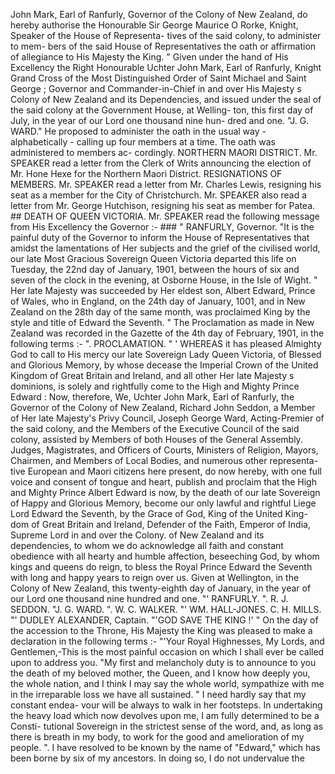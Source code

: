 John Mark, Earl of Ranfurly, Governor of the Colony of New Zealand, do hereby authorise the Honourable Sir George Maurice O Rorke, Knight, Speaker of the House of Representa- tives of the said colony, to administer to mem- bers of the said House of Representatives the oath or affirmation of allegiance to His Majesty the King. " Given under the hand of His Excellency the Right Honourable Uchter John Mark, Earl of Ranfurly, Knight Grand Cross of the Most Distinguished Order of Saint Michael and Saint George ; Governor and Commander-in-Chief in and over His Majesty s Colony of New Zealand and its Dependencies, and issued under the seal of the said colony at the Government House, at Welling- ton, this first day of July, in the year of our Lord one thousand nine hun- dred and one. "J. G. WARD." He proposed to administer the oath in the usual way - alphabetically - calling up four members at a time. The oath was administered to members ac- cordingly. NORTHERN MAORI DISTRICT. Mr. SPEAKER read a letter from the Clerk of Writs announcing the election of Mr. Hone Hexe for the Northern Maori District. RESIGNATIONS OF MEMBERS. Mr. SPEAKER read a letter from Mr. Charles Lewis, resigning his seat as a member for the City of Christchurch. Mr. SPEAKER also read a letter from Mr. George Hutchison, resigning his seat as member for Patea. ## DEATH OF QUEEN VICTORIA. Mr. SPEAKER read the following message from His Excellency the Governor :- ### " RANFURLY, Governor. "It is the painful duty of the Governor to inform the House of Representatives that amidst the lamentations of Her subjects and the grief of the civilised world, our late Most Gracious Sovereign Queen Victoria departed this life on Tuesday, the 22nd day of January, 1901, between the hours of six and seven of the clock in the evening, at Osborne House, in the Isle of Wight. " Her late Majesty was succeeded by Her eldest son, Albert Edward, Prince of Wales, who in England, on the 24th day of January, 1001, and in New Zealand on the 28th day of the same month, was proclaimed King by the style and title of Edward the Seventh. " The Proclamation as made in New Zealand was recorded in the Gazette of the 4th day of February, 1901, in the following terms :- ". PROCLAMATION. " ' WHEREAS it has pleased Almighty God to call to His mercy our late Sovereign Lady Queen Victoria, of Blessed and Glorious Memory, by whose decease the Imperial Crown of the United Kingdom of Great Britain and Ireland, and all other Her late Majesty s dominions, is solely and rightfully come to the High and Mighty Prince Edward : Now, therefore, We, Uchter John Mark, Earl of Ranfurly, the Governor of the Colony of New Zealand, Richard John Seddon, a Member of Her late Majesty's Privy Council, Joseph George Ward, Acting-Premier of the said colony, and the Members of the Executive Council of the said colony, assisted by Members of both Houses of the General Assembly. Judges, Magistrates, and Officers of Courts, Ministers of Religion, Mayors, Chairmen, and Members of Local Bodies, and numerous other representa- tive European and Maori citizens here present, do now hereby, with one full voice and consent of tongue and heart, publish and proclaim that the High and Mighty Prince Albert Edward is now, by the death of our late Sovereign of Happy and Glorious Memory, become our only lawful and rightful Liege Lord Edward the Seventh, by the Grace of God, King of the United King- dom of Great Britain and Ireland, Defender of the Faith, Emperor of India, Supreme Lord in and over the Colony. of New Zealand and its dependencies, to whom we do acknowledge all faith and constant obedience with all hearty and humble affection, beseeching God, by whom kings and queens do reign, to bless the Royal Prince Edward the Seventh with long and happy years to reign over us. Given at Wellington, in the Colony of New Zealand, this twenty-eighth day of January, in the year of our Lord one thousand nine hundred and one. "' RANFURLY. ". R. J. SEDDON. "J. G. WARD. ". W. C. WALKER. "' WM. HALL-JONES. C. H. MILLS. "' DUDLEY ALEXANDER, Captain. "'GOD SAVE THE KING !' " On the day of the accession to the Throne, His Majesty the King was pleased to make a declaration in the following terms :- "'Your Royal Highnesses, My Lords, and Gentlemen,-This is the most painful occasion on which I shall ever be called upon to address you. "My first and melancholy duty is to announce to you the death of my beloved mother, the Queen, and I know how deeply you, the whole nation, and I think I may say the whole world, sympathize with me in the irreparable loss we have all sustained. " I need hardly say that my constant endea- vour will be always to walk in her footsteps. In undertaking the heavy load which now devolves upon me, I am fully determined to be a Consti- tutional Sovereign in the strictest sense of the word, and, as long as there is breath in my body, to work for the good and amelioration of my people. ". I have resolved to be known by the name of "Edward," which has been borne by six of my ancestors. In doing so, I do not undervalue the 
